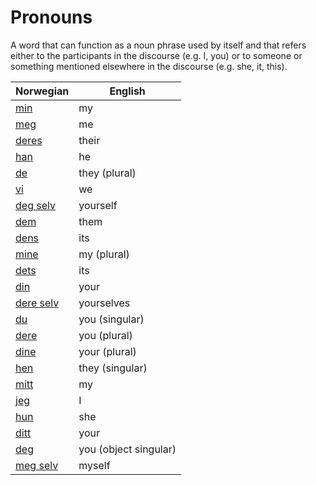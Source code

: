 # Pronouns

A word that can function as a noun phrase used by itself and that refers either to the participants in the discourse (e.g. I, you) or to someone or something mentioned elsewhere in the discourse (e.g. she, it, this).

| Norwegian | English |
| --- | --- |
| [min](https://www.ordnett.no/search?language=no&phrase=min) | my |
| [meg](https://www.ordnett.no/search?language=no&phrase=meg) | me |
| [deres](https://www.ordnett.no/search?language=no&phrase=deres) | their |
| [han](https://www.ordnett.no/search?language=no&phrase=han) | he |
| [de](https://www.ordnett.no/search?language=no&phrase=de) | they (plural) |
| [vi](https://www.ordnett.no/search?language=no&phrase=vi) | we |
| [deg selv](https://www.ordnett.no/search?language=no&phrase=deg%20selv) | yourself |
| [dem](https://www.ordnett.no/search?language=no&phrase=dem) | them |
| [dens](https://www.ordnett.no/search?language=no&phrase=dens) | its |
| [mine](https://www.ordnett.no/search?language=no&phrase=mine) | my (plural) |
| [dets](https://www.ordnett.no/search?language=no&phrase=dets) | its |
| [din](https://www.ordnett.no/search?language=no&phrase=din) | your |
| [dere selv](https://www.ordnett.no/search?language=no&phrase=dere%20selv) | yourselves |
| [du](https://www.ordnett.no/search?language=no&phrase=du) | you (singular) |
| [dere](https://www.ordnett.no/search?language=no&phrase=dere) | you (plural) |
| [dine](https://www.ordnett.no/search?language=no&phrase=dine) | your (plural) |
| [hen](https://www.ordnett.no/search?language=no&phrase=hen) | they (singular) |
| [mitt](https://www.ordnett.no/search?language=no&phrase=mitt) | my |
| [jeg](https://www.ordnett.no/search?language=no&phrase=jeg) | I |
| [hun](https://www.ordnett.no/search?language=no&phrase=hun) | she |
| [ditt](https://www.ordnett.no/search?language=no&phrase=ditt) | your |
| [deg](https://www.ordnett.no/search?language=no&phrase=deg) | you (object singular) |
| [meg selv](https://www.ordnett.no/search?language=no&phrase=meg%20selv) | myself |

